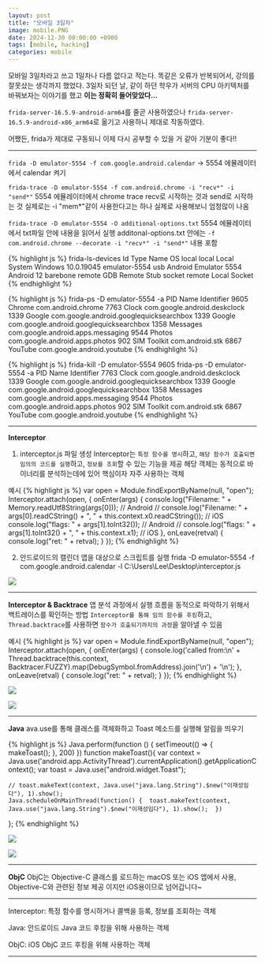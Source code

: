 ```yaml
---
layout: post
title: "모바일 3일차"
image: mobile.PNG
date: 2024-12-30 00:00:00 +0900
tags: [mobile, hacking]
categories: mobile
---
```


모바일 3일차라고 쓰고 1일차나 다름 없다고 적는다.
똑같은 오류가 반복되어서, 강의를 잘못샀는 생각까지 했었다.
3일차 되던 날, 같이 하던 학우가 서버의 CPU 아키텍처를 바꿔보자는 이야기를 했고
**이는 정확히 들어맞았다...** 

`frida-server-16.5.9-android-arm64`를 줄곧 사용하였으나
`frida-server-16.5.9-android-x86_arm64`로 옮기고 사용하니 제대로 작동하였다.

어쨌든, frida가 제대로 구동되니 이제 다시 공부할 수 있을 거 같아 기분이 좋다!!

***

`frida -D emulator-5554 -f com.google.android.calendar`
-> 5554 에뮬레이터에서 calendar 켜기

`frida-trace -D emulator-5554 -f com.android.chrome -i "recv*" -i "send*"`
5554 에뮬레이터에서 chrome trace recv로 시작하는 것과 send로 시작하는 것
실제로는 -i "mem*"같이 사용한다고는 하나 실제로 사용해보니 엄청많이 나옴

`frida-trace -D emulator-5554 -O additional-options.txt`
5554 에뮬레이터에서 txt파일 안에 내용을 읽어서 실행
additonal-options.txt 안에는
`-f com.android.chrome --decorate -i "recv*" -i "send*"` 내용 포함

{% highlight js %}
frida-ls-devices
Id             Type    Name                   OS
local          local   Local System           Windows 10.0.19045
emulator-5554  usb     Android Emulator 5554  Android 12
barebone       remote  GDB Remote Stub
socket         remote  Local Socket
{% endhighlight %}

{% highlight js %}
frida-ps -D emulator-5554 -a
PID  Name         Identifier
9605  Chrome       com.android.chrome
7763  Clock        com.google.android.deskclock
1339  Google       com.google.android.googlequicksearchbox
1339  Google       com.google.android.googlequicksearchbox
1358  Messages     com.google.android.apps.messaging
9544  Photos       com.google.android.apps.photos
902  SIM Toolkit  com.android.stk
6867  YouTube      com.google.android.youtube
{% endhighlight %}

{% highlight js %}
frida-kill -D emulator-5554 9605
frida-ps -D emulator-5554 -a
PID  Name         Identifier
7763  Clock        com.google.android.deskclock
1339  Google       com.google.android.googlequicksearchbox
1339  Google       com.google.android.googlequicksearchbox
1358  Messages     com.google.android.apps.messaging
9544  Photos       com.google.android.apps.photos
902  SIM Toolkit  com.android.stk
6867  YouTube      com.google.android.youtube
{% endhighlight %}
***

**Interceptor**

1. interceptor.js 파일 생성
Interceptor는 `특정 함수를 명시`하고, `해당 함수가 호출되면 임의의 코드를 실행`하고, `정보를 조회`할 수 있는 기능을 제공
해당 객체는 동적으로 바이너리를 분석하는데에 있어 핵심이자 자주 사용하는 객체

예시
{% highlight js %}
var open = Module.findExportByName(null, "open");
Interceptor.attach(open, {
	onEnter(args) {
		console.log("Filename: " + Memory.readUtf8String(args[0]));	// Android
		// console.log("Filename: " + args[0].readCString() + ", " + this.context.x0.readCString());	// iOS
		console.log("flags: " + args[1].toInt32());	// Android
		// console.log("flags: " + args[1].toInt32() + ", " + this.context.x1);	// iOS
	},
	onLeave(retval) {
		console.log("ret: " + retval);
	}
});
{% endhighlight %}

2. 안드로이드의 캘린더 앱을 대상으로 스크립트를 실행
frida -D emulator-5554 -f com.google.android.calendar -l C:\Users\Lee\Desktop\interceptor.js

![]({{site.baseurl}}/images/mobile/interceptor.png)

***

**Interceptor & Backtrace**
앱 분석 과정에서 실행 흐름을 동적으로 파악하기 위해서 백트레이스를 확인하는 방법
`Interceptor를 통해 임의 함수를 후킹`하고, `Thread.backtrace`를 사용하면 `함수가 호출되기까지의 과정`을 알아낼 수 있음

예시
{% highlight js %}
var open = Module.findExportByName(null, "open");
Interceptor.attach(open, {
	onEnter(args) {
		console.log('called from:\n' + 
			Thread.backtrace(this.context, Backtracer.FUZZY).map(DebugSymbol.fromAddress).join('\n') + '\n');
	},
	onLeave(retval) {
		console.log("ret: " + retval);
	}
});
{% endhighlight %}

![]({{site.baseurl}}/images/mobile/backtrace1.png)

![]({{site.baseurl}}/images/mobile/backtrace2.png)

***

**Java**
ava.use를 통해 클래스를 객체화하고 Toast 메소드를 실행해 알림을 띄우기

{% highlight js %}
Java.perform(function () {
    setTimeout(() => {
        makeToast();
    }, 200)
})
function makeToast(){
    var context = Java.use('android.app.ActivityThread').currentApplication().getApplicationContext();
    var toast = Java.use("android.widget.Toast");
    
    // toast.makeText(context, Java.use("java.lang.String").$new("이재성임다"), 1).show();
    Java.scheduleOnMainThread(function() {  toast.makeText(context, Java.use("java.lang.String").$new("이재성임다"), 1).show();  })
};
{% endhighlight %}

![]({{site.baseurl}}/images/mobile/java1.png)

![]({{site.baseurl}}/images/mobile/java2.png)

***

**ObjC**
ObjC는 Objective-C 클래스를 로드하는 macOS 또는 iOS 앱에서 사용, Objective-C와 관련된 정보 제공
이지만 iOS용이므로 넘어갑니다~

***

Interceptor: 특정 함수를 명시하거나 콜백을 등록, 정보를 조회하는 객체

Java: 안드로이드 Java 코드 후킹을 위해 사용하는 객체

ObjC: iOS ObjC 코드 후킹을 위해 사용하는 객체

***